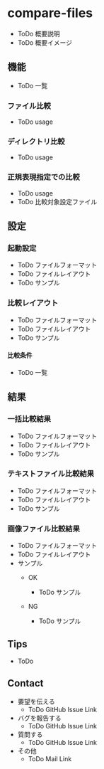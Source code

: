 # compare-files

* ToDo 概要説明
* ToDo 概要イメージ



## 機能

* ToDo 一覧

### ファイル比較

* ToDo usage

### ディレクトリ比較

* ToDo usage

### 正規表現指定での比較

* ToDo usage
* ToDo 比較対象設定ファイル



## 設定

### 起動設定

* ToDo ファイルフォーマット
* ToDo ファイルレイアウト
* ToDo サンプル

### 比較レイアウト

* ToDo ファイルフォーマット
* ToDo ファイルレイアウト
* ToDo サンプル

#### 比較条件

* ToDo 一覧



## 結果

### 一括比較結果

* ToDo ファイルフォーマット
* ToDo ファイルレイアウト
* ToDo サンプル

### テキストファイル比較結果

* ToDo ファイルフォーマット
* ToDo ファイルレイアウト
* ToDo サンプル

### 画像ファイル比較結果

* ToDo ファイルフォーマット
* ToDo ファイルレイアウト
* サンプル
  * OK
    * ToDo サンプル

  * NG
    * ToDo サンプル


## Tips

* ToDo



## Contact

* 要望を伝える
  * ToDo GitHub Issue Link
* バグを報告する
  * ToDo GitHub Issue Link
* 質問する
  * ToDo GitHub Issue Link
* その他
  * ToDo Mail Link
